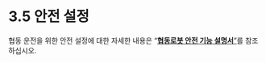﻿# 3.5 안전 설정

협동 운전을 위한 안전 설정에 대한 자세한 내용은 “[**협동로봇 안전 기능 설명서**”](https://hyundai-robotics.gitbook.io/cobot-safety-function/)를 참조하십시오.
